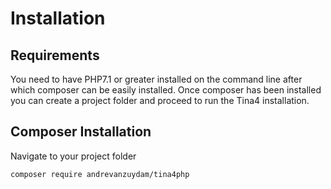 # Installation

## Requirements

You need to have PHP7.1 or greater installed on the command line after which composer can be easily installed.
Once composer has been installed you can create a project folder and proceed to run the Tina4 installation.

## Composer Installation

Navigate to your project folder

```bash
composer require andrevanzuydam/tina4php
```
